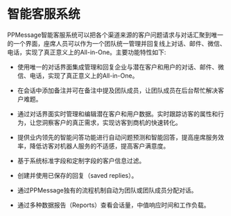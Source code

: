 # 智能客服系统
PPMessage智能客服系统可以把各个渠道来源的客户问题请求与对话汇聚到唯一的一个界面，座席人员可以作为一个团队统一管理并回复线上对话、邮件、微信、电话，实现了真正意义上的All-in-One。主要功能特性如下:

- 使用唯一的对话界面集成管理和回复企业与潜在客户和用户的对话、邮件、微信、电话，实现了真正意义上的All-in-One。

- 在会话中添加备注并可在备注中提及团队成员，让团队成员在后台帮忙解决客户难题。
- 通过对话界面实时管理和编辑潜在客户和用户数据。实时跟踪访客的属性和行为，让您洞察客户的真正需求，实现访客到商机的快速转化。
- 提供业内领先的智能问答功能进行自动问题预测和智能回答，提高座席服务效率，降低访客对机器人服务的不适感，提高客户满意度。
- 基于系统标准字段和定制字段的客户信息过滤。
- 创建并使用已保存的回复（saved replies）。
- 通过PPMessage独有的流程机制自动为团队或团队成员分配对话。
- 通过多种数据报告（Reports）查看会话量，中值响应时间和工作负载。